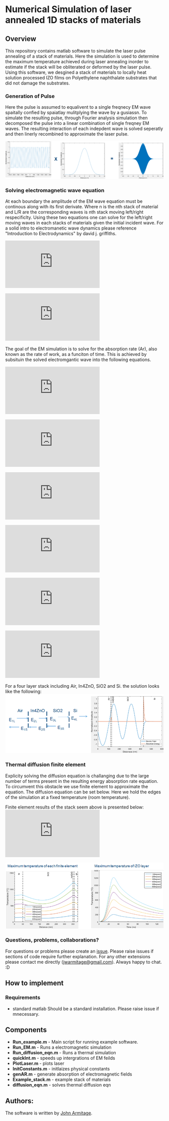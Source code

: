 # Numerical Simulation of laser annealed 1D stacks of materials
## Overview

This repository contains matlab software to simulate the laser pulse annealing of a stack of materials. Here the simulation is used to determine the maximum temperature achieved during laser annealing inorder to estimate if the stack will be obliterated or deformed by the laser pulse. Using this software, we desgined a stack of materials to locally heat solution processed IZO films on Polyethylene naphthalate substrates that did not damage the substrates.

### Generation of Pulse
Here the pulse is assumed to equalivent to a single freqnecy EM wave spaitally confied by spaiatlay mulitplying the wave by a gusiassn. To simulate the resulting pulse, through Fourier analysis simulation then decomposed the pulse into a linear combination of single freqney EM waves. The resulting interaction of each indepdent wave is solved seperatly and then linerly recombined to approximate the laser pulse.

![Laser Pulse](https://github.com/OE-FET/numerical_laser_annealing/blob/master/imgs/pulse_generation.png)

### Solving electromagnetic wave equation

At each boundary the amplitude of the EM wave equation must be continous along with its first derivate. Where n is the nth stack of material and L/R are the corresponding waves is nth stack moving left/right respecificlty. Using these two equations one can solve for the left/right moving waves in each stacks of materials given the initial incident wave. For a solid intro to electromanetic wave dynamics please reference "Introduction to Electrodynamics" by david j. griffiths.

![1](https://latex.codecogs.com/gif.latex?E_%7Bn%2CL%7D%20&plus;E_%7Bn%2CR%7D%20%3D%20E_%7Bn&plus;1%2CL%7D%20&plus;E_%7Bn&plus;1%2CR%7D)

![2](https://latex.codecogs.com/gif.latex?%5Cfrac%7B%5Cpartial%20E_%7Bn%2CL%7D&plus;E_%7Bn%2CR%7D%7D%7B%5Cpartial%20x%7D%20%3D%20%5Cfrac%7B%5Cpartial%20E_%7Bn&plus;1%2CL%7D&plus;E_%7Bn&plus;1%2CR%7D%7D%7B%5Cpartial%20x%7D)



The goal of the EM simulation is to solve for the absorption rate (Ar), also known as the rate of work, as a funciton of time. This is achieved by subsituin the solved electromgantic wave into the following equations. 

![3](https://latex.codecogs.com/gif.latex?D%20%3D%20%5Cvarepsilon%20E)

![4](https://latex.codecogs.com/gif.latex?%5Cbigtriangledown%20E%20%3D%20-%5Cfrac%7B%5Cpartial%20B%7D%7B%5Cpartial%20t%7D)

![5](https://latex.codecogs.com/gif.latex?H%20%3D%20%5Cfrac%7BB%7D%7B%5Cmu%20%7D)

![6](https://latex.codecogs.com/gif.latex?U%20%3D%20%5Cfrac%7B1%7D%7B2%7D%28E%5Ccdot%20D&plus;B%5Ccdot%20H%29%29)

![7](https://latex.codecogs.com/gif.latex?S%20%3D%20E%20%5Ctimes%20H)

![8](https://latex.codecogs.com/gif.latex?Ar%20%3D%20%5Cfrac%7B%5Cpartial%20W%7D%7B%5Cpartial%20t%7D%20%3D%20J%5Ccdot%20E%20%3D%20-%5Cfrac%7B%5Cpartial%20U%7D%7B%5Cpartial%20t%7D-%5Cbigtriangledown%20%5Ccdot%20S)


For a four layer stack including Air, In4ZnO, SiO2 and Si. the solution looks like the following:
![Laser Pulse](https://github.com/OE-FET/numerical_laser_annealing/blob/master/imgs/wave_reflections.png)
### Thermal diffusion finite element

Explicity solving the diffusion equation is challanging due to the large number of terms present in the resulting energy absorption rate equation. To circumvent this obstacle we use finite element to approximate the equation. The diffusion equation can be set below. Here we hold the edges of the simulation at a fixed temperature (room temperature).

Finite element results of the stack seem above is presented below:
![9](https://latex.codecogs.com/gif.latex?%5Cfrac%7B%5Cpartial%20Q%7D%7B%5Cpartial%20t%7D%3D%5Cvarrho%20%5Ccdot%20C_%7Bp%7D%5Ccdot%20%5Cfrac%7B%5Cpartial%20T%7D%7B%5Cpartial%20t%7D-%5Cbigtriangledown%20%28k%5Cbigtriangledown%20T%29)


![Diffusion Equation](https://github.com/OE-FET/numerical_laser_annealing/blob/master/imgs/Finite_element_results.png)
### Questions, problems, collaborations?
For questions or problems please create an [issue](https://github.com/OE-FET/numerical_laser_annealing/issues). Please raise issues if sections of code require further explanation. For any other extensions please contact me directly (jwarmitage@gmail.com). Always happy to chat. :D

## How to implement
### Requirements
- standard matlab
Should be a standard installation. Please raise issue if mnecessary. 

## Components
- **Run_example.m** - Main script for running example software.
- **Run_EM.m** - Runs a electromagnetic simulation
- **Run_diffusion_eqn.m** - Runs a thermal simulation
- **quickInt.m** - speeds up intergrations of EM feilds
- **PlotLaser.m** - plots laser 
- **InitConstants.m** - initlaizes physical constants
- **genAR.m** - generate absorption of electromagnetic fields
- **Example_stack.m** - example stack of materials
- **diffusion_eqn.m** - solves thermal diffusion eqn

## Authors:
The software is written by [John Armitage](https://github.com/jwarmitage).
